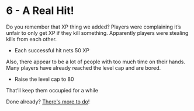 # 6 - A Real Hit!

Do you remember that XP thing we added? Players were complaining it’s unfair to only get XP if they kill something. Apparently players were stealing kills from each other.

- Each successful hit nets 50 XP

Also, there appear to be a lot of people with too much time on their hands. Many players have already reached the level cap and are bored.

- Raise the level cap to 80

That’ll keep them occupied for a while

Done already? [There's more to do](7.md)!
